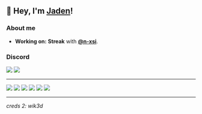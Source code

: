 👋 Hey, I'm [Jaden](https://github.com/7vden)!
----------------------------------------------------------


### About me

-  **Working on:** **__Streak__** with [**@n-xsi**](https://github.com/n-xsi).

### Discord

[<img src="https://img.shields.io/badge/discord-%237289DA.svg?&style=for-the-badge&logo=discord&label=bloodwrists%230&logoColor=D7BA91&color=2f3136" />](https://discordapp.com/users/930168202892292096) [<img src="https://img.shields.io/badge/discord-%237289DA.svg?&style=for-the-badge&logo=discord&label=fazed%234339&logoColor=D7BA91&color=2f3136" />](https://discordapp.com/users/1223486252917985291)

---

[<img src="https://shields.io/badge/TypeScript-696969?logo=TypeScript&logoColor=%23D7BA91&style=for-the-badge" />](https://www.typescriptlang.org/) 
[<img src="https://img.shields.io/badge/javascript-%23696969.svg?style=for-the-badge&logo=javascript&logoColor=%23D7BA91" />](https://www.javascript.com/)
[<img src="https://img.shields.io/badge/python-696969?style=for-the-badge&logo=python&logoColor=D7BA91" />](https://www.python.org/)
[<img src="https://img.shields.io/badge/MongoDB-%23696969.svg?style=for-the-badge&logo=mongodb&logoColor=D7BA91"/>](https://www.mongodb.com/)
[<img src="https://img.shields.io/badge/node.js-696969?style=for-the-badge&logo=node.js&logoColor=D7BA91"/>](https://nodejs.org/en/) 
[<img src="https://img.shields.io/badge/Visual%20Studio%20Code-696969.svg?style=for-the-badge&logo=visual-studio-code&logoColor=D7BA91"/>](https://code.visualstudio.com/) 



----------------------------------------------------------

*creds 2: wik3d*
